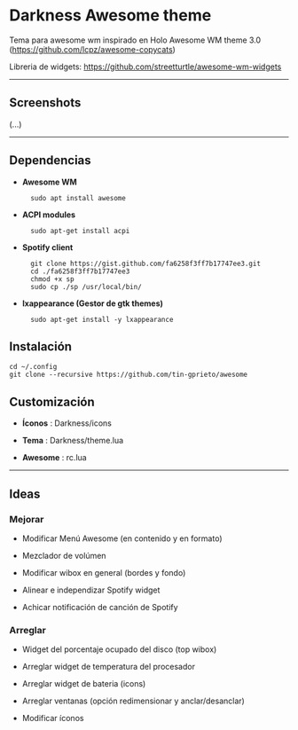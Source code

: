 Darkness Awesome theme
==========

Tema para awesome wm inspirado en Holo Awesome WM theme 3.0 (https://github.com/lcpz/awesome-copycats)

Libreria de widgets: https://github.com/streetturtle/awesome-wm-widgets

---------------------------------------------------------

## Screenshots

(...)

---------------------------------------------------------

## Dependencias

- **Awesome WM** 

        sudo apt install awesome
 
- **ACPI modules**

        sudo apt-get install acpi

- **Spotify client** 

        git clone https://gist.github.com/fa6258f3ff7b17747ee3.git
        cd ./fa6258f3ff7b17747ee3 
        chmod +x sp
        sudo cp ./sp /usr/local/bin/

- **lxappearance (Gestor de gtk themes)** 

        sudo apt-get install -y lxappearance

## Instalación

    cd ~/.config
    git clone --recursive https://github.com/tin-gprieto/awesome
    
## Customización
 
- **Íconos** : Darkness/icons

- **Tema** : Darkness/theme.lua

- **Awesome** : rc.lua

---------------------------------------------------------

## Ideas

### Mejorar

- Modificar Menú Awesome (en contenido y en formato)

- Mezclador de volúmen

- Modificar wibox en general (bordes y fondo)

- Alinear e independizar Spotify widget

- Achicar notificación de canción de Spotify

### Arreglar

- Widget del porcentaje ocupado del disco (top wibox)

- Arreglar widget de temperatura del procesador

- Arreglar widget de bateria (icons)

- Arreglar ventanas (opción redimensionar y anclar/desanclar)

- Modificar íconos

